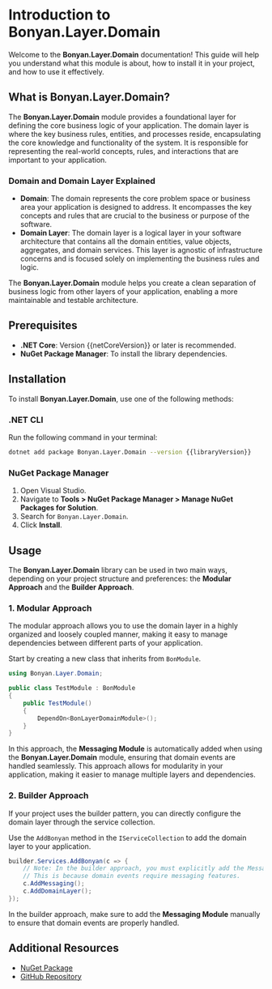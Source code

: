 # Introduction to Bonyan.Layer.Domain

Welcome to the **Bonyan.Layer.Domain** documentation! This guide will help you understand what this module is about, how to install it in your project, and how to use it effectively.

## What is Bonyan.Layer.Domain?

The **Bonyan.Layer.Domain** module provides a foundational layer for defining the core business logic of your application. The domain layer is where the key business rules, entities, and processes reside, encapsulating the core knowledge and functionality of the system. It is responsible for representing the real-world concepts, rules, and interactions that are important to your application.

### Domain and Domain Layer Explained

- **Domain**: The domain represents the core problem space or business area your application is designed to address. It encompasses the key concepts and rules that are crucial to the business or purpose of the software.
- **Domain Layer**: The domain layer is a logical layer in your software architecture that contains all the domain entities, value objects, aggregates, and domain services. This layer is agnostic of infrastructure concerns and is focused solely on implementing the business rules and logic.

The **Bonyan.Layer.Domain** module helps you create a clean separation of business logic from other layers of your application, enabling a more maintainable and testable architecture.

## Prerequisites

- **.NET Core**: Version {{netCoreVersion}} or later is recommended.
- **NuGet Package Manager**: To install the library dependencies.

## Installation

To install **Bonyan.Layer.Domain**, use one of the following methods:

### .NET CLI

Run the following command in your terminal:

```bash
dotnet add package Bonyan.Layer.Domain --version {{libraryVersion}}
```

### NuGet Package Manager

1. Open Visual Studio.
2. Navigate to **Tools > NuGet Package Manager > Manage NuGet Packages for Solution**.
3. Search for `Bonyan.Layer.Domain`.
4. Click **Install**.

## Usage

The **Bonyan.Layer.Domain** library can be used in two main ways, depending on your project structure and preferences: the **Modular Approach** and the **Builder Approach**.

### 1. Modular Approach

The modular approach allows you to use the domain layer in a highly organized and loosely coupled manner, making it easy to manage dependencies between different parts of your application.

Start by creating a new class that inherits from `BonModule`.

```csharp
using Bonyan.Layer.Domain;

public class TestModule : BonModule
{
    public TestModule()
    {
        DependOn<BonLayerDomainModule>();
    }
}
```

In this approach, the **Messaging Module** is automatically added when using the **Bonyan.Layer.Domain** module, ensuring that domain events are handled seamlessly. This approach allows for modularity in your application, making it easier to manage multiple layers and dependencies.

### 2. Builder Approach

If your project uses the builder pattern, you can directly configure the domain layer through the service collection.

Use the `AddBonyan` method in the `IServiceCollection` to add the domain layer to your application.

```csharp
builder.Services.AddBonyan(c => {
    // Note: In the builder approach, you must explicitly add the Messaging Module.
    // This is because domain events require messaging features.
    c.AddMessaging();
    c.AddDomainLayer();
});
```

In the builder approach, make sure to add the **Messaging Module** manually to ensure that domain events are properly handled.

## Additional Resources

- [NuGet Package](https://www.nuget.org/packages/Bonyan.Layer.Domain)
- [GitHub Repository](https://github.com/your-repo/Bonyan.Layer.Domain)

